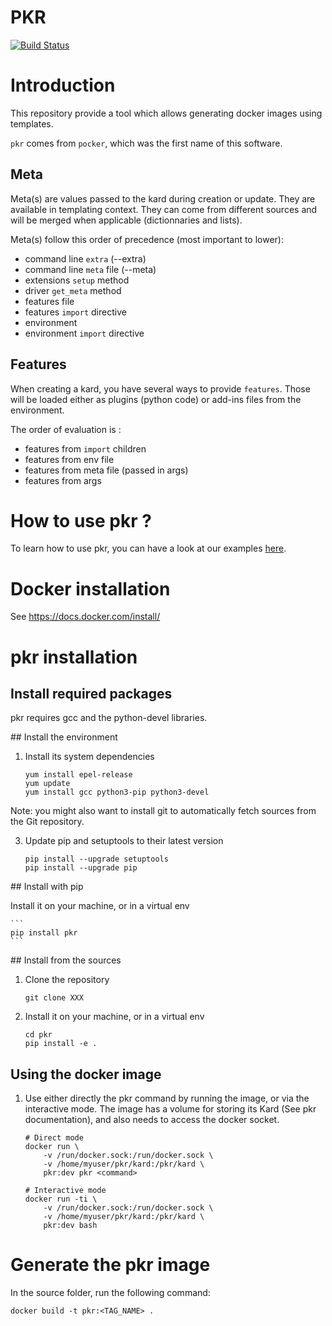 # PKR

[![Build Status](https://travis-ci.org/altairengineering/pkr.svg?branch=master)](https://travis-ci.org/altairengineering/pkr)

# Introduction
This repository provide a tool which allows generating docker images using templates.

`pkr` comes from `pocker`, which was the first name of this software.

## Meta
Meta(s) are values passed to the kard during creation or update. They are available in templating context. They can come from different sources and will be merged when applicable (dictionnaries and lists).

Meta(s) follow this order of precedence (most important to lower):
 * command line `extra` (--extra)
 * command line `meta` file (--meta)
 * extensions `setup` method
 * driver `get_meta` method
 * features file
 * features `import` directive
 * environment
 * environment `import` directive


## Features
When creating a kard, you have several ways to provide `features`. Those will be loaded either as plugins (python code) or add-ins files from the environment.

The order of evaluation is :
 * features from `import` children
 * features from env file
 * features from meta file (passed in args)
 * features from args


# How to use pkr ?

To learn how to use pkr, you can have a look at our examples [here](https://github.com/altairengineering/pkr-demo).


# Docker installation

See https://docs.docker.com/install/

# pkr installation


## Install required packages

pkr requires gcc and the python-devel libraries.


## Install the environment

1. Install its system dependencies

    ```
    yum install epel-release
    yum update
    yum install gcc python3-pip python3-devel
    ```
Note: you might also want to install git to automatically fetch sources from the Git repository.

3. Update pip and setuptools to their latest version

    ```
    pip install --upgrade setuptools
    pip install --upgrade pip
    ```


## Install with pip


Install it on your machine, or in a virtual env

    ```
    pip install pkr
    ```


## Install from the sources

1. Clone the repository

    ```
    git clone XXX
    ```

2. Install it on your machine, or in a virtual env

    ```
    cd pkr
    pip install -e .
    ```


## Using the docker image

1. Use either directly the pkr command by running the image, or via the interactive mode.
   The image has a volume for storing its Kard (See pkr documentation), and also needs to access the docker socket.

    ```
    # Direct mode
    docker run \
        -v /run/docker.sock:/run/docker.sock \
        -v /home/myuser/pkr/kard:/pkr/kard \
        pkr:dev pkr <command>

    # Interactive mode
    docker run -ti \
        -v /run/docker.sock:/run/docker.sock \
        -v /home/myuser/pkr/kard:/pkr/kard \
        pkr:dev bash
    ```


# Generate the pkr image

In the source folder, run the following command:

    docker build -t pkr:<TAG_NAME> .
